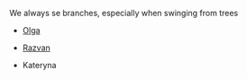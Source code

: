 We always se branches, especially when swinging from trees


* [Olga](https://github.com/ismailtugan/teambranch2/blob/2-Olga/Olga.md) <br> 
* [Razvan](https://github.com/ismailtugan/teambranch2/blob/3-Razvan/Razvan.md) <br>

* Kateryna <br> 

